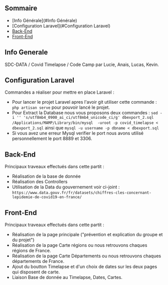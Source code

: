 ## Sommaire
* [Info Générale](#Info Générale)
* [Configuration Laravel](#Configuration Laravel)
* [Back-End](#Back-End)
* [Front-End](#Front-End)

## Info Generale
SDC-DATA / Covid Timelapse / Code Camp par Lucie, Anais, Lucas, Kevin.   

## Configuration Laravel
Commandes a réaliser pour mettre en place Laravel :

* Pour lancer le projet Laravel apres l'avoir git utiliser cette commande : ```php artisan serve``` pour pouvoir lancé le projet.
* Pour Extract la Database nous vous proposons deux commandes : 
``sed -i '' 's/utf8mb4_0900_ai_ci/utf8mb4_unicode_ci/g' dbexport_2.sql``
``/Applications/MAMP/Library/bin/mysql  -uroot -p covid_timelapse < dbexport_2.sql``
ainsi que ``mysql -u username -p dbname < dbexport.sql``
* Si vous avez une erreur  Mysql verifier le port nous avons utilisé personnellement le port 8889 et 3306.


	
## Back-End
Principaux traveaux effectués dans cette partit :

* Réalisation de la base de donnée 
* Réalisation des Controllers 
* Utilisation de la Data du gouvernement voir ci-joint : ```https://www.data.gouv.fr/fr/datasets/chiffres-cles-concernant-lepidemie-de-covid19-en-france/```


## Front-End
Principaux traveaux effectués dans cette partit :

* Réalisation de la page principale ("prévention et explication du groupe et du projet")
* Réalisation de la page Carte régions ou nous retrouvons chaques régions de France.
* Réalisation de la page Carte Départements ou nous retrouvons chaques départements de France.
* Ajout du boutton Timelapse et d'un choix de dates sur les deux pages qui disposent de carte.
* Liaison Base de donnée au Timelapse, Dates, Cartes.
